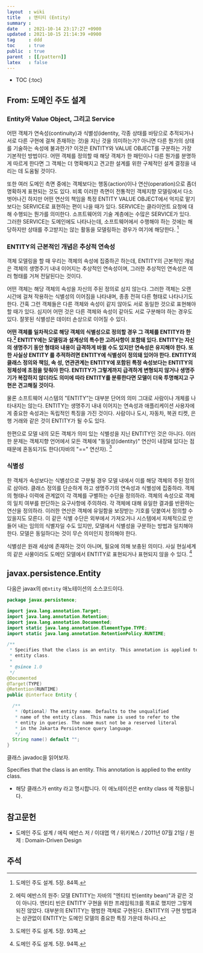 ```yaml
---
layout  : wiki
title   : 엔티티 (Entity)
summary : 
date    : 2021-10-14 23:17:27 +0900
updated : 2021-10-15 21:14:39 +0900
tag     : ddd
toc     : true
public  : true
parent  : [[/pattern]]
latex   : false
---
```

* TOC
{:toc}

## From: 도메인 주도 설계

### Entity와 Value Object, 그리고 Service

>
어떤 객체가 연속성(continuity)과 식별성(identity, 각종 상태를 바탕으로 추적되거나 서로 다른 구현에 걸쳐 존재하는 것)을 지닌 것을 의미하는가?
아니면 다른 뭔가의 상태를 기술하는 속성에 불과한가?
이것은 ENTITY와 VALUE OBJECT를 구분하는 가장 기본적인 방법이다.
어떤 객체를 정의할 때 해당 객체가 한 패턴이나 다른 뭔가를 분명하게 따르게 한다면 그 객체는 더 명확해지고 견고한 설계를 위한 구체적인 설계 결정을 내리는 데 도움될 것이다.
>
또한 여러 도메인 측면 중에는 객체보다는 행동(action)이나 연산(operation)으로 좀더 명확하게 표현되는 것도 있다.
비록 이러한 측면이 전통적인 객체지향 모델링에서 다소 벗어나긴 하지만 어떤 연산의 책임을 특정 ENTITY VALUE OBJECT에서 억지로 맡기보다는 SERVICE로 표현하는 편이 나을 때가 있다.
SERVICE는 클라이언트 요청에 대해 수행되는 뭔가를 의미한다.
소프트웨어의 기술 계층에는 수많은 SERVICE가 있다.
그러한 SERVICE는 도메인에도 나타나는데, 소프트웨어에서 수행해야 하는 것에는 해당하지만 상태를 주고받지는 않는 활동을 모델링하는 경우가 여기에 해당한다.
[^ddd-84]

### ENTITY의 근본적인 개념은 추상적 연속성

>
객체 모델링을 할 때 우리는 객체의 속성에 집중하곤 하는데,
ENTITY의 근본적인 개념은 객체의 생명주기 내내 이어지는 추상적인 연속성이며,
그러한 추상적인 연속성은 여러 형태를 거쳐 전달된다는 것이다.
>
어떤 객체는 해당 객체의 속성을 자신의 주된 정의로 삼지 않는다.
그러한 객체는 오랜 시간에 걸쳐 작용하는 식별성의 이어짐을 나타내며, 종종 전혀 다른 형태로 나타나기도 한다.
간혹 그런 객체들은 다른 객체와 속성이 같지 않아도 서로 동일한 것으로 표현해야 할 때가 있다.
심지어 어떤 것은 다른 객체와 속성이 같아도 서로 구분해야 하는 경우도 있다.
잘못된 식별성은 데이터 손상으로 이어질 수 있다.
>
**어떤 객체를 일차적으로 해당 객체의 식별성으로 정의할 경우 그 객체를 ENTITY라 한다.[^ddd-93-original] ENTITY에는 모델링과 설계상의 특수한 고려사항이 포함돼 있다. ENTITY는 자신의 생명주기 동안 형태와 내용이 급격하게 바뀔 수도 있지만 연속성은 유지해야 한다. 또한 사실상 ENTITY 를 추적하려면 ENTITY에 식별성이 정의돼 있어야 한다. ENTITY의 클래스 정의와 책임, 속 성, 연관관계는 ENTITY에 포함된 특정 속성보다는 ENTITY의 정체성에 초점을 맞춰야 한다. ENTITY가 그렇게까지 급격하게 변형되지 않거나 생명주기가 복잡하지 않더라도 의미에 따라 ENTITY를 분류한다면 모델이 더욱 투명해지고 구현은 견고해질 것이다.**
>
물론 소프트웨어 시스템의 "ENTITY”는 대부분 단어의 의미 그대로 사람이나 개체를 나타내지는 않는다.
ENTITY는 생명주기 내내 이어지는 연속성과 애플리케이션 사용자에게 중요한 속성과는 독립적인 특징을 가진 것이다.
사람이나 도시, 자동차, 복권 티켓, 은행 거래와 같은 것이 ENTITY가 될 수도 있다.
>
한편으로 모델 내의 모든 객체가 의미 있는 식별성을 지닌 ENTITY인 것은 아니다.
이러한 문제는 객체지향 언어에서 모든 객체에 "동일성(identity)" 연산이 내장돼 있다는 점 때문에 혼동되기도 한다(자바의 "==" 연산자).
[^ddd-93]

### 식별성

>
한 객체가 속성보다는 식별성으로 구분될 경우 모델 내에서 이를 해당 객체의 주된 정의로 삼아라.
클래스 정의를 단순하게 하고 생명주기의 연속성과 식별성에 집중하라.
객체의 형태나 이력에 관계없이 각 객체를 구별하는 수단을 정의하라.
객체의 속성으로 객체의 일치 여부를 판단하는 요구사항에 주의하라.
각 객체에 대해 유일한 결과를 반환하는 연산을 정의하라.
이러한 연산은 객체에 유일함을 보장받는 기호를 덧붙여서 정의할 수 있을지도 모른다.
이 같은 식별 수단은 외부에서 가져오거나 시스템에서 자체적으로 만들어 내는 임의의 식별자일 수도 있지만,
모델에서 식별성을 구분하는 방법과 일치해야 한다.
모델은 동일하다는 것이 무슨 의미인지 정의해야 한다.
>
식별성은 원래 세상에 존재하는 것이 아니며, 필요에 의해 보충된 의미다.
사실 현실세계의 같은 사물이라도 도메인 모델에서 ENTITY로 표현되거나 표현되지 않을 수 있다.
[^ddd-94]

## javax.persistence.Entity

다음은 javax의 `@Entity` 애노테이션의 소스코드이다.

```java
package javax.persistence;

import java.lang.annotation.Target;
import java.lang.annotation.Retention;
import java.lang.annotation.Documented;
import static java.lang.annotation.ElementType.TYPE;
import static java.lang.annotation.RetentionPolicy.RUNTIME;

/**
 * Specifies that the class is an entity. This annotation is applied to the
 * entity class.
 *
 * @since 1.0
 */
@Documented
@Target(TYPE)
@Retention(RUNTIME)
public @interface Entity {

  /**
   * (Optional) The entity name. Defaults to the unqualified
   * name of the entity class. This name is used to refer to the
   * entity in queries. The name must not be a reserved literal
   * in the Jakarta Persistence query language.
   */
  String name() default "";
}
```

클래스 javadoc을 읽어보자.

>
Specifies that the class is an entity. This annotation is applied to the entity class.

- 해당 클래스가 entity 라고 명시합니다. 이 애노테이션은 entity class 에 적용됩니다.



## 참고문헌

- 도메인 주도 설계 / 에릭 에반스 저 / 이대엽 역 / 위키북스 / 2011년 07월 21일 / 원제 : Domain-Driven Design

## 주석

[^ddd-84]: 도메인 주도 설계. 5장. 84쪽.
[^ddd-93]: 도메인 주도 설계. 5장. 93쪽.
[^ddd-94]: 도메인 주도 설계. 5장. 94쪽.
[^ddd-93-original]: 에릭 에반스의 원주: 모델 ENTITY는 자바의 "엔티티 빈(entity bean)"과 같은 것이 아니다. 엔티티 빈은 ENTITY 구현을 위한 프레임워크를 목표로 했지만 그렇게 되진 않았다. 대부분의 ENTITY는 평범한 객체로 구현된다. ENTITY의 구현 방법과는 상관없이 ENTITY는 도메인 모델의 중요한 특징 가운데 하나다.

